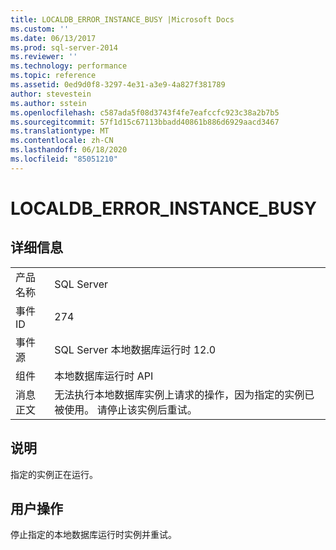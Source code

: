 ```yaml
---
title: LOCALDB_ERROR_INSTANCE_BUSY |Microsoft Docs
ms.custom: ''
ms.date: 06/13/2017
ms.prod: sql-server-2014
ms.reviewer: ''
ms.technology: performance
ms.topic: reference
ms.assetid: 0ed9d0f8-3297-4e31-a3e9-4a827f381789
author: stevestein
ms.author: sstein
ms.openlocfilehash: c587ada5f08d3743f4fe7eafccfc923c38a2b7b5
ms.sourcegitcommit: 57f1d15c67113bbadd40861b886d6929aacd3467
ms.translationtype: MT
ms.contentlocale: zh-CN
ms.lasthandoff: 06/18/2020
ms.locfileid: "85051210"
---
```

# <a name="localdb_error_instance_busy"></a>LOCALDB_ERROR_INSTANCE_BUSY
    
## <a name="details"></a>详细信息  
  
|||  
|-|-|  
|产品名称|SQL Server|  
|事件 ID|274|  
|事件源|SQL Server 本地数据库运行时 12.0|  
|组件|本地数据库运行时 API|  
|消息正文|无法执行本地数据库实例上请求的操作，因为指定的实例已被使用。 请停止该实例后重试。|  
  
## <a name="explanation"></a>说明  
 指定的实例正在运行。  
  
## <a name="user-action"></a>用户操作  
 停止指定的本地数据库运行时实例并重试。  
  
  
